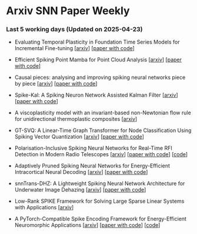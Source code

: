 # Arxiv SNN Paper Weekly


 ### **Last 5 working days (Updated on 2025-04-23)** 


- Evaluating Temporal Plasticity in Foundation Time Series Models for Incremental Fine-tuning [[arxiv](https://arxiv.org/abs/2504.14677)] [[paper with code](https://paperswithcode.com/paper/evaluating-temporal-plasticity-in-foundation)]

- Efficient Spiking Point Mamba for Point Cloud Analysis [[arxiv](https://arxiv.org/abs/2504.14371)] [[paper with code](https://paperswithcode.com/paper/efficient-spiking-point-mamba-for-point-cloud)]

- Causal pieces: analysing and improving spiking neural networks piece by piece [[arxiv](https://arxiv.org/abs/2504.14015)] [[paper with code](https://paperswithcode.com/paper/causal-pieces-analysing-and-improving-spiking)]

- Spike-Kal: A Spiking Neuron Network Assisted Kalman Filter [[arxiv](https://arxiv.org/abs/2504.12703)] [[paper with code](https://paperswithcode.com/paper/spike-kal-a-spiking-neuron-network-assisted)]

- A viscoplasticity model with an invariant-based non-Newtonian flow rule for unidirectional thermoplastic composites [[arxiv](https://arxiv.org/abs/2504.12069)]

- GT-SVQ: A Linear-Time Graph Transformer for Node Classification Using Spiking Vector Quantization [[arxiv](https://arxiv.org/abs/2504.11840)] [[paper with code](https://paperswithcode.com/paper/gt-svq-a-linear-time-graph-transformer-for)]

- Polarisation-Inclusive Spiking Neural Networks for Real-Time RFI Detection in Modern Radio Telescopes [[arxiv](https://arxiv.org/abs/2504.11720)] [[paper with code](https://paperswithcode.com/paper/polarisation-inclusive-spiking-neural)] [[code](https://github.com/pritchardn/SNN-RFI-SUPER)]

- Adaptively Pruned Spiking Neural Networks for Energy-Efficient Intracortical Neural Decoding [[arxiv](https://arxiv.org/abs/2504.11568)] [[paper with code](https://paperswithcode.com/paper/adaptively-pruned-spiking-neural-networks-for)]

- snnTrans-DHZ: A Lightweight Spiking Neural Network Architecture for Underwater Image Dehazing [[arxiv](https://arxiv.org/abs/2504.11482)] [[paper with code](https://paperswithcode.com/paper/snntrans-dhz-a-lightweight-spiking-neural)]

- Low-Rank SPIKE Framework for Solving Large Sparse Linear Systems with Applications [[arxiv](https://arxiv.org/abs/2504.11167)]

- A PyTorch-Compatible Spike Encoding Framework for Energy-Efficient Neuromorphic Applications [[arxiv](https://arxiv.org/abs/2504.11026)] [[paper with code](https://paperswithcode.com/paper/a-pytorch-compatible-spike-encoding-framework)] [[code](https://github.com/alex-vasilache/spike-encoding)]


